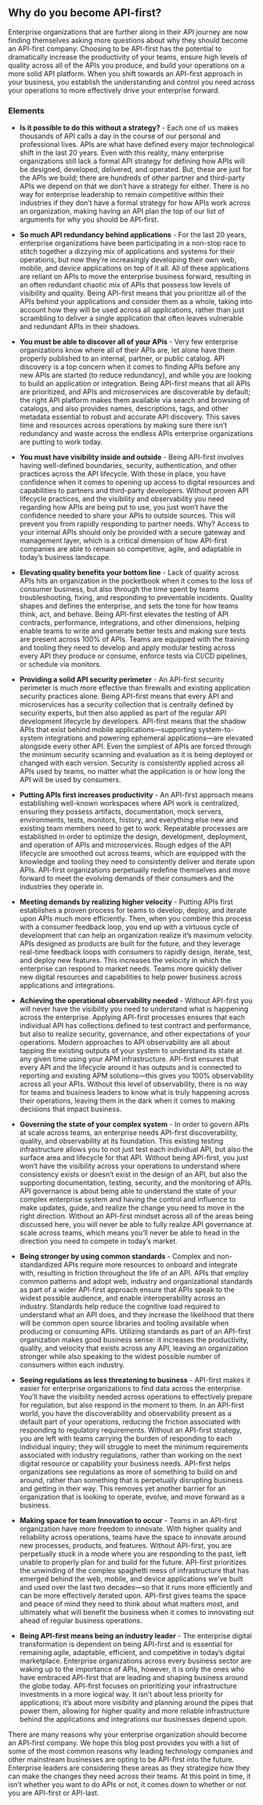 ## Why do you become API-first? 
Enterprise organizations that are further along in their API journey are now finding themselves asking more questions about why they should become an API-first company. Choosing to be API-first has the potential to dramatically increase the productivity of your teams, ensure high levels of quality across all of the APIs you produce, and build your operations on a more solid API platform. When you shift towards an API-first approach in your business, you establish the understanding and control you need across your operations to more effectively drive your enterprise forward. 

### Elements 
 

- **Is it possible to do this without a strategy?** - Each one of us makes thousands of API calls a day in the course of our personal and professional lives. APIs are what have defined every major technological shift in the last 20 years. Even with this reality, many enterprise organizations still lack a formal API strategy for defining how APIs will be designed, developed, delivered, and operated. But, these are just for the APIs we build; there are hundreds of other partner and third-party APIs we depend on that we don’t have a strategy for either. There is no way for enterprise leadership to remain competitive within their industries if they don’t have a formal strategy for how APIs work across an organization, making having an API plan the top of our list of arguments for why you should be API-first. 
- **So much API redundancy behind applications** - For the last 20 years, enterprise organizations have been participating in a non-stop race to stitch together a dizzying mix of applications and systems for their operations, but now they’re increasingly developing their own web, mobile, and device applications on top of it all. All of these applications are reliant on APIs to move the enterprise business forward, resulting in an often redundant chaotic mix of APIs that possess low levels of visibility and quality. Being API-first means that you prioritize all of the APIs behind your applications and consider them as a whole, taking into account how they will be used across all applications, rather than just scrambling to deliver a single application that often leaves vulnerable and redundant APIs in their shadows. 
- **You must be able to discover all of your APis** - Very few enterprise organizations know where all of their APIs are, let alone have them properly published to an internal, partner, or public catalog. API discovery is a top concern when it comes to finding APIs before any new APIs are started (to reduce redundancy), and while you are looking to build an application or integration. Being API-first means that all APIs are prioritized, and APIs and microservices are discoverable by default; the right API platform makes them available via search and browsing of catalogs, and also provides names, descriptions, tags, and other metadata essential to robust and accurate API discovery. This saves time and resources across operations by making sure there isn’t redundancy and waste across the endless APIs enterprise organizations are putting to work today.
 
- **You must have visibility inside and outside** - Being API-first involves having well-defined boundaries, security, authentication, and other practices across the API lifecycle. With those in place, you have confidence when it comes to opening up access to digital resources and capabilities to partners and third-party developers. Without proven API lifecycle practices, and the visibility and observability you need regarding how APIs are being put to use, you just won’t have the confidence needed to share your APIs to outside sources. This will prevent you from rapidly responding to partner needs. Why? Access to your internal APIs should only be provided with a secure gateway and management layer, which is a critical dimension of how API-first companies are able to remain so competitive, agile, and adaptable in today’s business landscape. 
- **Elevating quality benefits your bottom line** - Lack of quality across APIs hits an organization in the pocketbook when it comes to the loss of consumer business, but also through the time spent by teams troubleshooting, fixing, and responding to preventable incidents. Quality shapes and defines the enterprise, and sets the tone for how teams think, act, and behave. Being API-first elevates the testing of API contracts, performance, integrations, and other dimensions, helping enable teams to write and generate better tests and making sure tests are present across 100% of APIs. Teams are equipped with the training and tooling they need to develop and apply modular testing across every API they produce or consume, enforce tests via CI/CD pipelines, or schedule via monitors. 
- **Providing a solid API security perimeter** - An API-first security perimeter is much more effective than firewalls and existing application security practices alone. Being API-first means that every API and microservices has a security collection that is centrally defined by security experts, but then also applied as part of the regular API development lifecycle by developers. API-first means that the shadow APIs that exist behind mobile applications—supporting system-to-system integrations and powering ephemeral applications—are elevated alongside every other API. Even the simplest of APIs are forced through the minimum security scanning and evaluation as it is being deployed or changed with each version. Security is consistently applied across all APIs used by teams, no matter what the application is or how long the API will be used by consumers. 
- **Putting APIs first increases productivity** - An API-first approach means establishing well-known workspaces where API work is centralized, ensuring they possess artifacts, documentation, mock servers, environments, tests, monitors, history, and everything else new and existing team members need to get to work. Repeatable processes are established in order to optimize the design, development, deployment, and operation of APIs and microservices. Rough edges of the API lifecycle are smoothed out across teams, which are equipped with the knowledge and tooling they need to consistently deliver and iterate upon APIs. API-first organizations perpetually redefine themselves and move forward to meet the evolving demands of their consumers and the industries they operate in. 
- **Meeting demands by realizing higher velocity** - Putting APIs first establishes a proven process for teams to develop, deploy, and iterate upon APIs much more efficiently. Then, when you combine this process with a consumer feedback loop, you end up with a virtuous cycle of development that can help an organization realize it’s maximum velocity. APIs designed as products are built for the future, and they leverage real-time feedback loops with consumers to rapidly design, iterate, test, and deploy new features. This increases the velocity in which the enterprise can respond to market needs. Teams more quickly deliver new digital resources and capabilities to help power business across applications and integrations. 
- **Achieving the operational observability needed** - Without API-first you will never have the visibility you need to understand what is happening across the enterprise. Applying API-first processes ensures that each individual API has collections defined to test contract and performance, but also to realize security, governance, and other expectations of your operations. Modern approaches to API observability are all about tapping the existing outputs of your system to understand its state at any given time using your APM infrastructure. API-first ensures that every API and the lifecycle around it has outputs and is connected to reporting and existing APM solutions—this gives you 100% observability across all your APIs. Without this level of observability, there is no way for teams and business leaders to know what is truly happening across their operations, leaving them in the dark when it comes to making decisions that impact business. 
- **Governing the state of your complex system** - In order to govern APIs at scale across teams, an enterprise needs API-first discoverability, quality, and observability at its foundation. This existing testing infrastructure allows you to not just test each individual API, but also the surface area and lifecycle for that API. Without being API-first, you just won’t have the visibility across your operations to understand where consistency exists or doesn’t exist in the design of an API, but also the supporting documentation, testing, security, and the monitoring of APIs. API governance is about being able to understand the state of your complex enterprise system and having the control and influence to make updates, guide, and realize the change you need to move in the right direction. Without an API-first mindset across all of the areas being discussed here, you will never be able to fully realize API governance at scale across teams, which means you’ll never be able to head in the direction you need to compete in today’s market. 
- **Being stronger by using common standards** - Complex and non-standardized APIs require more resources to onboard and integrate with, resulting in friction throughout the life of an API. APIs that employ common patterns and adopt web, industry and organizational standards as part of a wider API-first approach ensure that APIs speak to the widest possible audience, and enable interoperability across an industry. Standards help reduce the cognitive load required to understand what an API does, and they increase the likelihood that there will be common open source libraries and tooling available when producing or consuming APIs. Utilizing standards as part of an API-first organization makes good business sense: it increases the productivity, quality, and velocity that exists across any API, leaving an organization stronger while also speaking to the widest possible number of consumers within each industry. 
- **Seeing regulations as less threatening to business** - API-first makes it easier for enterprise organizations to find data across the enterprise. You’ll have the visibility needed across operations to effectively prepare for regulation, but also respond in the moment to them. In an API-first world, you have the discoverability and observability present as a default part of your operations, reducing the friction associated with responding to regulatory requirements. Without an API-first strategy, you are left with teams carrying the burden of responding to each individual inquiry; they will struggle to meet the minimum requirements associated with industry regulations, rather than working on the next digital resource or capability your business needs. API-first helps organizations see regulations as more of something to build on and around, rather than something that is perpetually disrupting business and getting in their way. This removes yet another barrier for an organization that is looking to operate, evolve, and move forward as a business. 
- **Making space for team Innovation to occur** - Teams in an API-first organization have more freedom to innovate. With higher quality and reliability across operations, teams have the space to innovate around new processes, products, and features. Without API-first, you are perpetually stuck in a mode where you are responding to the past, left unable to properly plan for and build for the future. API-first prioritizes the unwinding of the complex spaghetti mess of infrastructure that has emerged behind the web, mobile, and device applications we’ve built and used over the last two decades—so that it runs more efficiently and can be more effectively iterated upon. API-first gives teams the space and peace of mind they need to think about what matters most, and ultimately what will benefit the business when it comes to innovating out ahead of regular business operations. 
- **Being API-first means being an industry leader** - The enterprise digital transformation is dependent on being API-first and is essential for remaining agile, adaptable, efficient, and competitive in today’s digital marketplace. Enterprise organizations across every business sector are waking up to the importance of APIs, however, it is only the ones who have embraced API-first that are leading and shaping business around the globe today. API-first focuses on prioritizing your infrastructure investments in a more logical way. It isn’t about less priority for applications; it’s about more visibility and planning around the pipes that power them, allowing for higher quality and more reliable infrastructure behind the applications and integrations our businesses depend upon. 
 
There are many reasons why your enterprise organization should become an API-first company. We hope this blog post provides you with a list of some of the most common reasons why leading technology companies and other mainstream businesses are opting to be API-first into the future. Enterprise leaders are considering these areas as they strategize how they can make the changes they need across their teams. At this point in time, it isn’t whether you want to do APIs or not, it comes down to whether or not you are API-first or API-last. 
